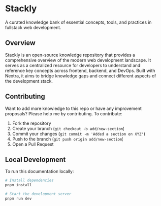 # Stackly

A curated knowledge bank of essential concepts, tools, and practices in fullstack web development.

## Overview

Stackly is an open-source knowledge repository that provides a comprehensive overview of the modern web development landscape. It serves as a centralized resource for developers to understand and reference key concepts across frontend, backend, and DevOps. Built with Nextra, it aims to bridge knowledge gaps and connect different aspects of the development stack.

## Contributing

Want to add more knowledge to this repo or have any improvement proposals? Please help me by contributing. To contribute:

1. Fork the repository
2. Create your branch (`git checkout -b add/new-section`)
3. Commit your changes (`git commit -m 'Added a section on XYZ'`)
4. Push to the branch (`git push origin add/new-section`)
5. Open a Pull Request

## Local Development

To run this documentation locally:

```bash
# Install dependencies
pnpm install

# Start the development server
pnpm run dev
```